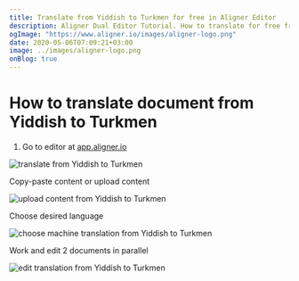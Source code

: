 ```yaml
---
title: Translate from Yiddish to Turkmen for free in Aligner Editor
description: Aligner Dual Editor Tutorial. How to translate for free from Yiddish to Turkmen. Aligner is multilingual document management platform. 
ogImage: "https://www.aligner.io/images/aligner-logo.png"
date: 2020-05-06T07:09:21+03:00
image: ../images/aligner-logo.png
onBlog: true
---
```


# How to translate document from Yiddish to Turkmen

1. Go to editor at [app.aligner.io](https://app.aligner.io "Aligner App web page")

![translate from Yiddish to Turkmen](../aligner-blank-editor.png "translate from Yiddish to Turkmen")

Copy-paste content or upload content

![upload content from Yiddish to Turkmen](../aligner-uploaded-document.png "upload content from Yiddish to Turkmen")

Choose desired language

![choose machine translation from Yiddish to Turkmen](../aligner-language-dropdown.png "choose machine translation from Yiddish to Turkmen")

Work and edit 2 documents in parallel

![edit translation from Yiddish to Turkmen](../aligner-double-sitded-editor.png "edit translation from Yiddish to Turkmen")

